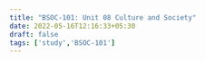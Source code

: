 ```yaml
---
title: "BSOC-101: Unit 08 Culture and Society"
date: 2022-05-16T12:16:33+05:30
draft: false
tags: ['study','BSOC-101']
---
```


